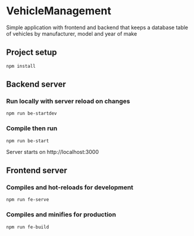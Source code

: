 # VehicleManagement
Simple application with frontend and backend that keeps a database table of vehicles by manufacturer, model and year of make

## Project setup
```
npm install
```

## Backend server

### Run locally with server reload on changes
```
npm run be-startdev
```

### Compile then run
```
npm run be-start
```

Server starts on http://localhost:3000

## Frontend server

### Compiles and hot-reloads for development
```
npm run fe-serve
```

### Compiles and minifies for production
```
npm run fe-build
```
